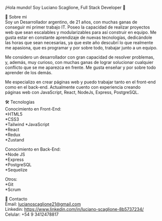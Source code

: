 ¡Hola mundo! Soy Luciano Scaglione, Full Stack Developer 👋

📖 Sobre mi <br />
Soy un Desarrollador argentino, de 21 años, con muchas ganas de conseguir mi primer trabajo IT. Poseo la capacidad de realizar proyectos web que sean escalables y modularizables para así construir en equipo.
Me gusta estar en constante aprendizaje de nuevas tecnologías, dedicándole las horas que sean necesarias, ya que este año descubrí lo que realmente me apasiona, que es programar y por sobre todo, trabajar junto a un equipo.

Me considero un desarrollador con gran capacidad de resolver problemas, y, además, muy curioso, con muchas ganas de lograr solucionar cualquier conflicto que se me aparezca en frente. Me gusta enseñar y por sobre todo aprender de los demás.

Me especializo en crear páginas web y puedo trabajar tanto en el front-end como en el back-end. Actualmente cuento con experiencia creando páginas web con JavaScript, React, NodeJs, Express, PostgreSQL.

🛠 Tecnologías <br />
Conocimiento en Front-End: <br />
*HTML5 <br />
*CSS3 <br />
*Tailwind
*JavaScript <br />
*React <br />
*Redux <br />
*Zustand

Conocimiento en Back-End: <br />
*Node JS <br />
*Express <br /> 
*PostgreSQL <br />
*Sequelize <br />

Otros: <br />
*Git <br />
*Scrum <br />

📩 Contacto <br />
Email: lucianoscaglione21@gmail.com <br /> 
Linkedin: https://www.linkedin.com/in/luciano-scaglione-8b5737234/ <br />
Celular: +54 9 3412478817


